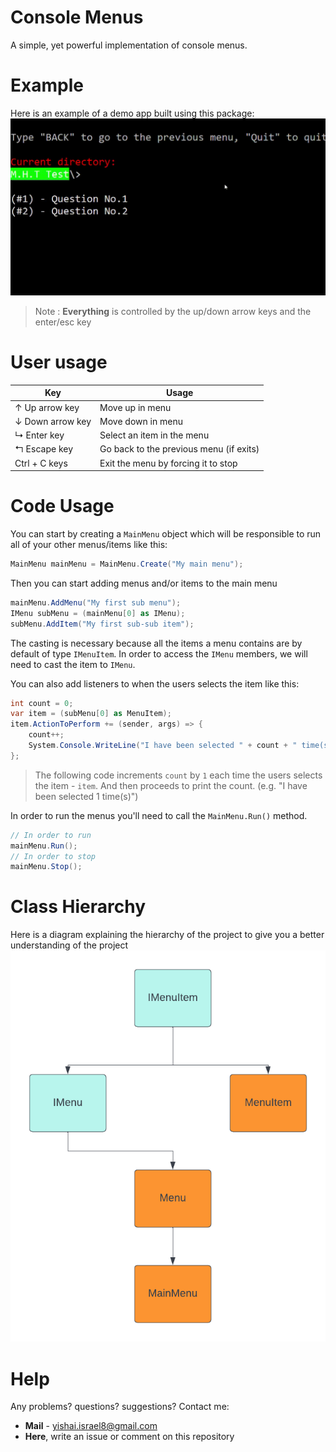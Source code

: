 
# Console Menus
A simple, yet powerful implementation of console menus.

# Example
Here is an example of a demo app built using this package:
![The demo ](https://raw.githubusercontent.com/pallemry/Console.Menus/main/Resources/Windows-PowerShell-2022-08-03-02-30-51-_online-video-cutter.com_.gif)

> Note : **Everything** is controlled by the up/down arrow keys and the
> enter/esc key
# User usage
|Key| Usage |
|--|--   |
| ↑ Up arrow key | Move up in menu |
|↓ Down arrow key|Move down in menu|
|↳ Enter key|Select an item in the menu
|↰ Escape key|Go back to the previous menu (if exits)|
|Ctrl + C keys|Exit the menu by forcing it to stop

# Code Usage
You can start by creating a `MainMenu` object which will be responsible to run all of your other menus/items like this:
```csharp
MainMenu mainMenu = MainMenu.Create("My main menu");
```
Then you can start adding menus and/or items to the main menu
```csharp
mainMenu.AddMenu("My first sub menu");
IMenu subMenu = (mainMenu[0] as IMenu);
subMenu.AddItem("My first sub-sub item");
```
The casting is necessary because all the items a menu contains are by default of type `IMenuItem`. In order to access the `IMenu` members, we will need to cast the item to `IMenu`.

You can also add listeners to when the users selects the item like this:
```csharp
int count = 0;
var item = (subMenu[0] as MenuItem);
item.ActionToPerform += (sender, args) => {
    count++;
    System.Console.WriteLine("I have been selected " + count + " time(s)");
};
```

> The following code increments `count` by `1` each time the users selects the item - `item`. And then proceeds to print the count. (e.g. "I have been selected 1 time(s)")

In order to run the menus you'll need to call the `MainMenu.Run()` method.
```csharp
// In order to run
mainMenu.Run();
// In order to stop
mainMenu.Stop();
```
# Class Hierarchy
Here is a diagram explaining the hierarchy of the project to give you a better understanding of the project
![The project hierarchy](https://raw.githubusercontent.com/pallemry/Console.Menus/main/Resources/Hierarchy%20Diagram.png)
# Help
Any problems? questions? suggestions?
Contact me:
- **Mail** - yishai.israel8@gmail.com
- **Here**, write an issue or comment on this repository
